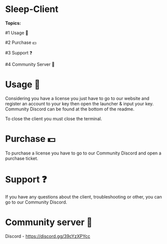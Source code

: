 # Sleep-Client

**Topics:**

#1 Usage 🔧

#2 Purchase 💵

#3 Support ❓

#4 Community Server 🤠

# Usage 🔧

Considering you have a license you just have to go to our website and register an account to your key then open the launcher & input your key. Community Discord can be found at the bottom of the readme.

To close the client you must close the terminal.

# Purchase 💵
To purchase a license you have to go to our Community Discord and open a purchase ticket.

# Support ❓
If you have any questions about the client, troubleshooting or other, you can go to our Community Discord.

# Community server 🤠

Discord - https://discord.gg/39cYzXPYcc
